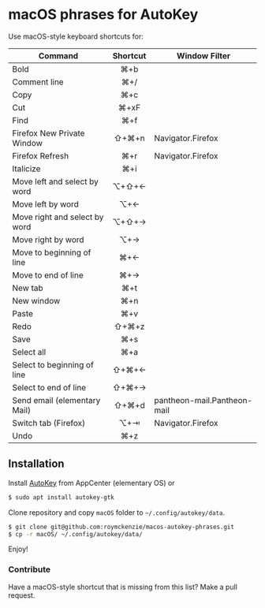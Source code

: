 # macOS phrases for AutoKey

Use macOS-style keyboard shortcuts for:

| Command | Shortcut | Window Filter
|---|:---:|---|
Bold | ⌘+b
Comment line | ⌘+/
Copy | ⌘+c
Cut | ⌘+xF
Find | ⌘+f 
Firefox New Private Window | ⇧+⌘+n | Navigator.Firefox
Firefox Refresh | ⌘+r | Navigator.Firefox
Italicize | ⌘+i
Move left and select by word | ⌥+⇧+←
Move left by word | ⌥+←
Move right and select by word | ⌥+⇧+→
Move right by word | ⌥+→
Move to beginning of line | ⌘+←
Move to end of line | ⌘+→
New tab | ⌘+t
New window | ⌘+n
Paste | ⌘+v
Redo | ⇧+⌘+z
Save | ⌘+s
Select all | ⌘+a
Select to beginning of line | ⇧+⌘+←
Select to end of line | ⇧+⌘+→
Send email (elementary Mail) | ⇧+⌘+d | pantheon-mail.Pantheon-mail
Switch tab (Firefox) | ⌥+⇥ | Navigator.Firefox
Undo | ⌘+z

## Installation

Install [AutoKey](https://github.com/autokey/autokey) from AppCenter (elementary OS) or

```bash 
$ sudo apt install autokey-gtk
```

Clone repository and copy `macOS` folder to `~/.config/autokey/data`.

```bash
$ git clone git@github.com:roymckenzie/macos-autokey-phrases.git
$ cp -r macOS/ ~/.config/autokey/data/
```

Enjoy!

### Contribute

Have a macOS-style shortcut that is missing from this list? Make a pull request.
